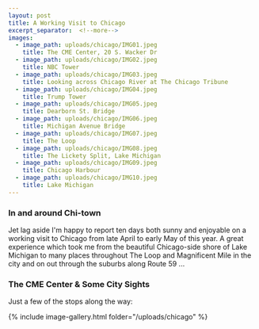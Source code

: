 ```yaml
---
layout: post
title: A Working Visit to Chicago
excerpt_separator:  <!--more-->
images:
  - image_path: uploads/chicago/IMG01.jpeg
    title: The CME Center, 20 S. Wacker Dr
  - image_path: uploads/chicago/IMG02.jpeg
    title: NBC Tower
  - image_path: uploads/chicago/IMG03.jpeg
    title: Looking across Chicago River at The Chicago Tribune
  - image_path: uploads/chicago/IMG04.jpeg
    title: Trump Tower
  - image_path: uploads/chicago/IMG05.jpeg
    title: Dearborn St. Bridge
  - image_path: uploads/chicago/IMG06.jpeg
    title: Michigan Avenue Bridge
  - image_path: uploads/chicago/IMG07.jpeg
    title: The Loop
  - image_path: uploads/chicago/IMG08.jpeg
    title: The Lickety Split, Lake Michigan
  - image_path: uploads/chicago/IMG09.jpeg
    title: Chicago Harbour
  - image_path: uploads/chicago/IMG10.jpeg
    title: Lake Michigan
---
```


### In and around Chi-town



Jet lag aside I'm happy to report ten days both sunny and enjoyable on a working visit to Chicago from late April to early May of this year. A great experience which took me from the beautiful Chicago-side shore of Lake Michigan to many places throughout The Loop and Magnificent Mile in the city and on out through the suburbs along Route 59 ...


### The CME Center & Some City Sights


Just a few of the stops along the way:

{% include image-gallery.html folder="/uploads/chicago" %}
